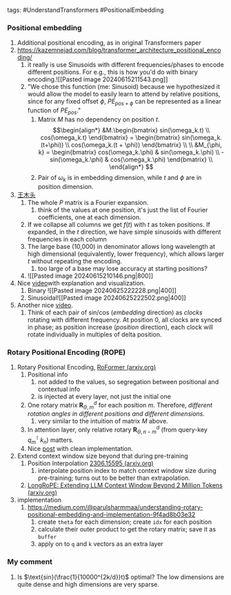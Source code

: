 tags: #UnderstandTransformers #PositionalEmbedding
### Positional embedding
1. Additional positional encoding, as in original Transformers paper
2. https://kazemnejad.com/blog/transformer_architecture_positional_encoding/
	1. it really is use Sinusoids with different frequencies/phases to encode different positions. For e.g., this is how you'd do with binary encoding.![[Pasted image 20240615211543.png]]
	2. "We chose this function (me: Sinusoid) because we hypothesized it would allow the model to easily learn to attend by relative positions, since for any fixed offset $\phi$, $PE_{pos+\phi}$ can be represented as a linear function of $PE_{pos}$."
		1. Matrix $M$ has no dependency on position $t$. $$\begin{align*} 
			&M.\begin{bmatrix} sin(\omega_k.t) \\ cos(\omega_k.t) \end{bmatrix}
						= \begin{bmatrix} sin(\omega_k.(t+\phi)) \\ cos(\omega_k.(t + \phi)) \end{bmatrix} \\
						\\
			&M_{\phi, k} = \begin{bmatrix} cos(\omega_k.\phi) & sin(\omega_k.\phi) \\ 
						-sin(\omega_k.\phi) & cos(\omega_k.\phi) \end{bmatrix} \\
			 \end{align*} $$
		 2. Pair of $\omega_k$ is in embedding dimension, while $t$ and $\phi$ are in position dimension. 
3. [王木头](https://youtu.be/GGLr-TtKguA?t=4096)
	1. The whole $P$ matrix is a Fourier expansion. 
		1. think of the values at one position, it's just the list of Fourier coefficients, one at each dimension.
	2. If we collapse all columns we get $f(t)$ with $t$ as token positions. If expanded, in the $t$ direction, we have simple sinusoids with different frequencies in each column
	3. The large base (10,000) in denominator allows long wavelength at high dimensional (equivalently, lower frequency), which allows larger $t$ without repeating the encoding.
		1. too large of a base may lose accuracy at starting positions?
	4. ![[Pasted image 20240615210146.png|800]]
4. Nice [video](https://youtu.be/T3OT8kqoqjc)with explanation and visualization. 
	1. Binary ![[Pasted image 20240625222228.png|400]]
	2. Sinusoidal![[Pasted image 20240625222502.png|400]]
5. Another nice [video](https://youtu.be/BkyEZwAf-Rw). 
	1. Think of each pair of sin/cos (*embedding* direction) as *clocks* rotating with different frequency. At position 0, all clocks are synced in phase; as position increase (*position* direction), each clock will rotate individually in multiples of delta position.

### Rotary Positional Encoding (ROPE)
1. Rotary Positional Encoding, [RoFormer (arxiv.org)](https://arxiv.org/pdf/2104.09864)
	1. Positional info
		1. not added to the values, so segregation between positional and contextual info
		2. is injected at every layer, not just the initial one
	2. One rotary matrix $\mathbf{R}_{\Theta, m}^d$ for each position $m$. Therefore, *different rotation angles in different positions and different dimensions.*
		1. very similar to the intuition of matrix $M$ above.
	3. In attention layer, only relative rotary $\mathbf{R}_{\Theta, n-m}^d$ (from query-key ${q}_m^{\intercal}\ k_n$) matters.
	4. Nice [post](https://blog.eleuther.ai/rotary-embeddings/) with clean implementation. 
2. Extend context window size beyond that during pre-training
	1. Position Interpolation [2306.15595 (arxiv.org)](https://arxiv.org/pdf/2306.15595)
		1. interpolate position index to match context window size during pre-training; turns out to be better than extrapolation.
	2. [LongRoPE: Extending LLM Context Window Beyond 2 Million Tokens (arxiv.org)](https://arxiv.org/pdf/2402.13753)
3. implementation
	1. https://medium.com/@parulsharmmaa/understanding-rotary-positional-embedding-and-implementation-9f4ad8b03e32
		1. create `theta` for each dimension; create `idx` for each position
		2. calculate their outer product to get the rotary matrix; save it as `buffer`
		3. apply on to `q` and `k` vectors as an extra layer

### My comment
1. Is $\text{sin}(\frac{1}{10000^{2k/d}}t)$ optimal? The low dimensions are quite dense and high dimensions are very sparse.